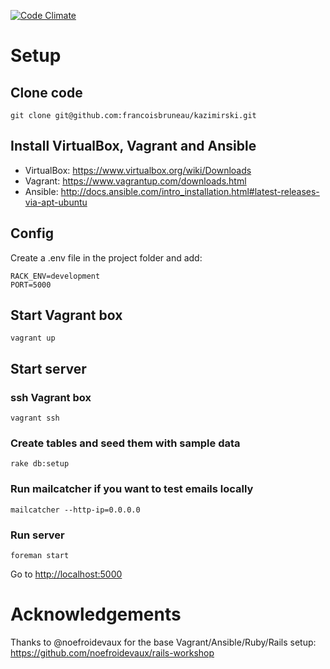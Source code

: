[![Code Climate](https://codeclimate.com/github/francoisbruneau/kazimirski/badges/gpa.svg)](https://codeclimate.com/github/francoisbruneau/kazimirski)

# Setup

## Clone code

    git clone git@github.com:francoisbruneau/kazimirski.git

## Install VirtualBox, Vagrant and Ansible
* VirtualBox: https://www.virtualbox.org/wiki/Downloads
* Vagrant: https://www.vagrantup.com/downloads.html
* Ansible: http://docs.ansible.com/intro_installation.html#latest-releases-via-apt-ubuntu

## Config
Create a .env file in the project folder and add:

    RACK_ENV=development
    PORT=5000

## Start Vagrant box

    vagrant up

## Start server

### ssh Vagrant box

    vagrant ssh
    
### Create tables and seed them with sample data

    rake db:setup

### Run mailcatcher if you want to test emails locally

    mailcatcher --http-ip=0.0.0.0

### Run server

    foreman start

Go to [http://localhost:5000](http://localhost:5000)

# Acknowledgements

Thanks to @noefroidevaux for the base Vagrant/Ansible/Ruby/Rails setup:
https://github.com/noefroidevaux/rails-workshop
